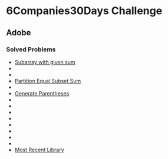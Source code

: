 # 6Companies30Days Challenge
## Adobe

### Solved Problems
- [Subarray with given sum](./subarray-with-given-sum.md)
- []()
- []()
- [Partition Equal Subset Sum](./subset-sum-problem.md)
- []()
- [Generate Parentheses](./generate-parentheses.md)
- []()
- []()
- []()
- []()
- []()
- []()
- []()
- []()
- [Most Recent Library](./most-recent-library.md)